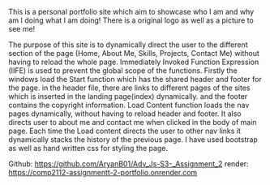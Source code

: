 This is a personal portfolio site which aim to showcase who I am and why am I doing what I am doing!
There is a original logo as well as a picture to see me!

The purpose of this site is to dynamically direct the user to the different section of the page (Home, About Me, Skills, Projects, Contact Me) without having to reload the whole page. Immediately Invoked Function Expression (IIFE) is used to prevent the global scope of the functions. 
Firstly the windows load the Start function which has the shared header and footer for the page. in the header file, there are links to different pages of the sites which is inserted in the landing page(index) dynamically. and the footer contains the copyright information.
Load Content function loads the nav pages dynamically, without having to reload header and footer. It also directs user to about me and contact me when clicked in the body of main page. Each time the Load content directs the user to other nav links it dynamically stacks the history of the previous page. 
I have used bootstrap as well as hand written css for styling the page.

Github: https://github.com/AryanB01/Adv_Js-S3-_Assignment_2
render: https://comp2112-assignmentt-2-portfolio.onrender.com